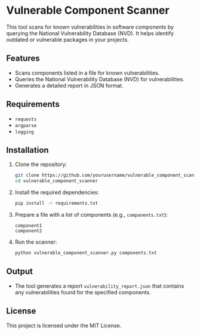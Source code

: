 
# Vulnerable Component Scanner

This tool scans for known vulnerabilities in software components by querying the National Vulnerability Database (NVD). It helps identify outdated or vulnerable packages in your projects.

## Features
- Scans components listed in a file for known vulnerabilities.
- Queries the National Vulnerability Database (NVD) for vulnerabilities.
- Generates a detailed report in JSON format.

## Requirements
- `requests`
- `argparse`
- `logging`

## Installation
1. Clone the repository:
   ```bash
   git clone https://github.com/yourusername/vulnerable_component_scanner.git
   cd vulnerable_component_scanner
   ```

2. Install the required dependencies:
   ```bash
   pip install -r requirements.txt
   ```

3. Prepare a file with a list of components (e.g., `components.txt`):
   ```
   component1
   component2
   ```

4. Run the scanner:
   ```bash
   python vulnerable_component_scanner.py components.txt
   ```

## Output
- The tool generates a report `vulnerability_report.json` that contains any vulnerabilities found for the specified components.

## License
This project is licensed under the MIT License.
